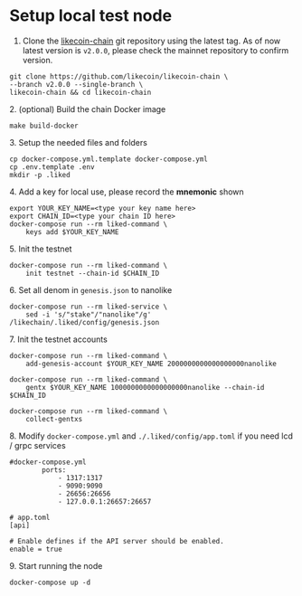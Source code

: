 # Setup local test node

1. Clone the [likecoin-chain](https://github.com/likecoin/likecoin-chain) git repository using the latest tag. As of now latest version is `v2.0.0`, please check the mainnet repository to confirm version.

```
git clone https://github.com/likecoin/likecoin-chain \
--branch v2.0.0 --single-branch \
likecoin-chain && cd likecoin-chain
```

2\. (optional) Build the chain Docker image

```
make build-docker
```

3\. Setup the needed files and folders

```
cp docker-compose.yml.template docker-compose.yml
cp .env.template .env
mkdir -p .liked
```

4\. Add a key for local use, please record the **mnemonic** shown

```
export YOUR_KEY_NAME=<type your key name here>
export CHAIN_ID=<type your chain ID here>
docker-compose run --rm liked-command \
    keys add $YOUR_KEY_NAME
```

5\. Init the testnet

```
docker-compose run --rm liked-command \
    init testnet --chain-id $CHAIN_ID
```

6\. Set all denom in `genesis.json` to nanolike

```
docker-compose run --rm liked-service \
    sed -i 's/"stake"/"nanolike"/g' /likechain/.liked/config/genesis.json
```

7\. Init the testnet accounts

```
docker-compose run --rm liked-command \
    add-genesis-account $YOUR_KEY_NAME 2000000000000000000nanolike

docker-compose run --rm liked-command \
    gentx $YOUR_KEY_NAME 1000000000000000000nanolike --chain-id $CHAIN_ID

docker-compose run --rm liked-command \
    collect-gentxs
```

8\. Modify `docker-compose.yml` and `./.liked/config/app.toml` if you need lcd / grpc services

```
#docker-compose.yml
	    ports:
            - 1317:1317
            - 9090:9090
            - 26656:26656
            - 127.0.0.1:26657:26657
```

```
# app.toml
[api]

# Enable defines if the API server should be enabled.
enable = true
```

9\. Start running the node

```
docker-compose up -d
```

